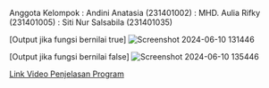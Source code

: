 
Anggota Kelompok : Andini Anatasia (231401002)
                 : MHD. Aulia Rifky (231401005)
                 : Siti Nur Salsabila (231401035)

[Output jika fungsi bernilai true]
![Screenshot 2024-06-10 131446](https://github.com/auliarifky/UAS-LabAP/assets/167726130/1df41d97-26f4-45a4-9922-70229964d978)

[Output jika fungsi bernilai false]
![Screenshot 2024-06-10 135446](https://github.com/auliarifky/UAS-LabAP/assets/167726130/6a7316d7-20cf-4ebd-94a1-61d2cf0f185f)

[Link Video Penjelasan Program](https://drive.google.com/drive/folders/1aZHDtwNwP1NW5YMLU4_YIqhRDEnT6L-P?hl=id)
